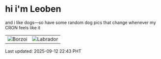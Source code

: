 # hi i'm Leoben

and i like dogs—so have some random dog pics that change whenever my CRON feels like it

|  |  |
|--------|----------|
| ![Borzoi](https://random-dog-vercel.vercel.app/api/random-borzoi?v=1757688212) | ![Labrador](https://random-dog-vercel.vercel.app/api/random-labrador?v=1757688212) |

Last updated: 2025-09-12 22:43 PHT
